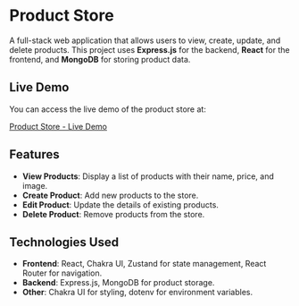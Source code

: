 # Product Store

A full-stack web application that allows users to view, create, update, and delete products. This project uses **Express.js** for the backend, **React** for the frontend, and **MongoDB** for storing product data.

## Live Demo

You can access the live demo of the product store at:

[Product Store - Live Demo](https://productstore-80u7.onrender.com)

## Features

- **View Products**: Display a list of products with their name, price, and image.
- **Create Product**: Add new products to the store.
- **Edit Product**: Update the details of existing products.
- **Delete Product**: Remove products from the store.

## Technologies Used

- **Frontend**: React, Chakra UI, Zustand for state management, React Router for navigation.
- **Backend**: Express.js, MongoDB for product storage.
- **Other**: Chakra UI for styling, dotenv for environment variables.
